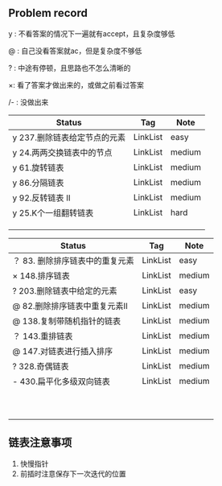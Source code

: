 ## Problem record

y : 不看答案的情况下一遍就有accept，且复杂度够低

@ : 自己没看答案就ac，但是复杂度不够低

? : 中途有停顿，且思路也不怎么清晰的

×: 看了答案才做出来的，或做之前看过答案

/- : 没做出来

| Status                       | Tag      | Note   |
| ---------------------------- | -------- | ------ |
| y 237.删除链表给定节点的元素 | LinkList | easy   |
| y 24.两两交换链表中的节点    | LinkList | medium |
| y 61.旋转链表                | LinkList | medium |
| y 86.分隔链表                | LinkList | medium |
| y 92.反转链表 II             | LinkList | medium |
| y 25.K个一组翻转链表         | LinkList | hard   |
|                              |          |        |
|                              |          |        |
|                              |          |        |

| Status                          | Tag      | Note   |
| ------------------------------- | -------- | ------ |
| ？ 83. 删除排序链表中的重复元素 | LinkList | easy   |
| ×  148.排序链表                 | LinkList | medium |
| ?  203.删除链表中给定的元素     | LinkList | easy   |
| @ 82.删除排序链表中重复元素II   | LinkList | medium |
| @ 138.复制带随机指针的链表      | LinkList | medium |
| ？ 143.重排链表                 | LinkList | medium |
| @ 147.对链表进行插入排序        | LinkList | medium |
| ?  328.奇偶链表                 | LinkList | medium |
| - 430.扁平化多级双向链表        | LinkList | medium |
|                                 |          |        |
|                                 |          |        |
|                                 |          |        |
|                                 |          |        |
|                                 |          |        |
|                                 |          |        |
|                                 |          |        |
|                                 |          |        |
|                                 |          |        |
|                                 |          |        |

## 链表注意事项

1. 快慢指针
2. 前插时注意保存下一次迭代的位置